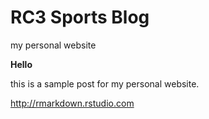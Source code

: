 # RC3 Sports Blog
my personal website

**Hello**

this is a sample post for my personal website.



<http://rmarkdown.rstudio.com>